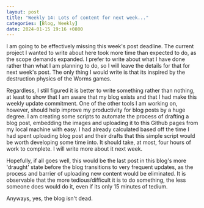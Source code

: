 ```yaml
---
layout: post
title: "Weekly 14: Lots of content for next week..."
categories: [Blog, Weekly]
date: 2024-01-15 19:16 +0800
---
```


I am going to be effectively missing this week's post deadline. The current project I wanted to write about here took more time than expected to do, as the scope demands expanded. I prefer to write about what I have done rather than what I am planning to do, so I will leave the details for that for next week's post. The only thing I would write is that its inspired by the destruction physics of the Worms games.

Regardless, I still figured it is better to write something rather than nothing, at least to show that I am aware that my blog exists and that I had make this weekly update commitment. One of the other tools I am working on, however, should help improve my productivity for blog posts by a huge degree. I am creating some scripts to automate the process of drafting a blog post, embedding the images and uploading it to this Github pages from my local machine with easy. I had already calculated based off the time I had spent uploading blog post and their drafts that this simple script would be worth developing some time into. It should take, at most, four hours of work to complete. I will write more about it next week.

Hopefully, if all goes well, this would be the last post in this blog's more 'draught' state before the blog transitions to very frequent updates, as the process and barrier of uploading new content would be eliminated. It is observable that the more tedious/difficult it is to do something, the less someone does would do it, even if its only 15 minutes of tedium.

Anyways, yes, the blog isn't dead.